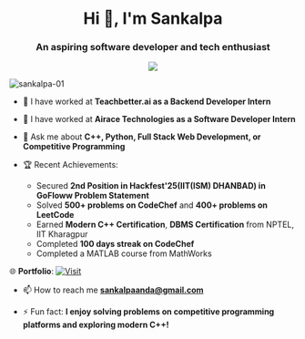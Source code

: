 <h1 align="center">Hi 👋, I'm Sankalpa</h1>
<h3 align="center">An aspiring software developer and tech enthusiast</h3>

<p align="center">
  <img src="https://readme-typing-svg.herokuapp.com?color=F77B00&size=24&center=true&vCenter=true&width=500&lines=Aspiring+Software+Developer;Tech+Enthusiast;Competitive+Programmer" />
</p>

<p align="left">
  <img src="https://komarev.com/ghpvc/?username=sankalpa-01&label=Profile%20views&color=0e75b6&style=flat" alt="sankalpa-01" />
</p>

- 🔭 I have worked at **Teachbetter.ai as a Backend Developer Intern**
- 🔭 I have worked at **Airace Technologies as a Software Developer Intern**

- 💬 Ask me about **C++, Python, Full Stack Web Development, or Competitive Programming**

- 🏆 Recent Achievements:
  - Secured **2nd Position in Hackfest'25(IIT(ISM) DHANBAD) in GoFloww Problem Statement**
  - Solved **500+ problems on CodeChef** and **400+ problems on LeetCode**
  - Earned **Modern C++ Certification**, **DBMS Certification** from NPTEL, IIT Kharagpur
  - Completed **100 days streak on CodeChef**
  - Completed a MATLAB course from MathWorks

🌐 **Portfolio**: [![Visit](https://img.shields.io/badge/Portfolio-Visit-blue)](https://portfolio-website-rose-six-68.vercel.app)

- 📫 How to reach me **sankalpaanda@gmail.com**

- ⚡ Fun fact: **I enjoy solving problems on competitive programming platforms and exploring modern C++!**
